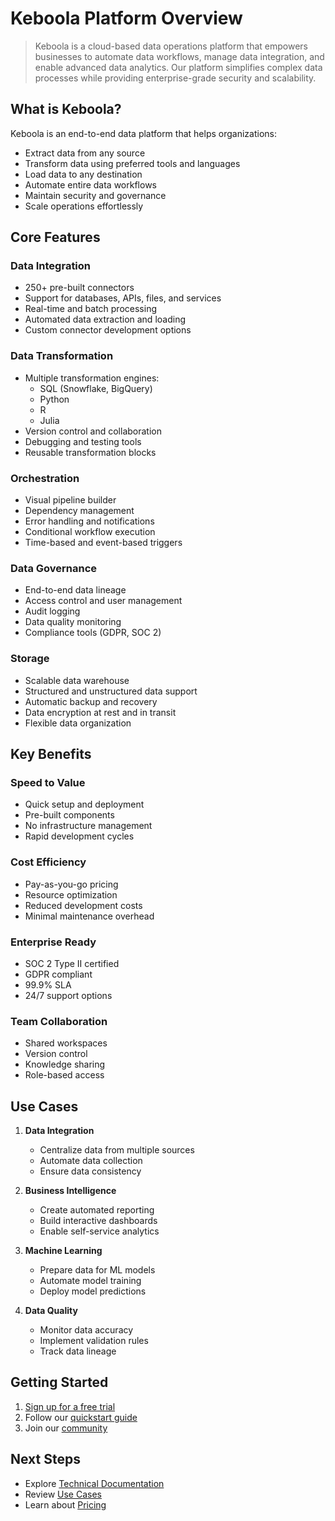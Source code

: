 # Keboola Platform Overview

> Keboola is a cloud-based data operations platform that empowers businesses to automate data workflows, manage data integration, and enable advanced data analytics. Our platform simplifies complex data processes while providing enterprise-grade security and scalability.

## What is Keboola?

Keboola is an end-to-end data platform that helps organizations:
- Extract data from any source
- Transform data using preferred tools and languages
- Load data to any destination
- Automate entire data workflows
- Maintain security and governance
- Scale operations effortlessly

## Core Features

### Data Integration
- 250+ pre-built connectors
- Support for databases, APIs, files, and services
- Real-time and batch processing
- Automated data extraction and loading
- Custom connector development options

### Data Transformation
- Multiple transformation engines:
  - SQL (Snowflake, BigQuery)
  - Python
  - R
  - Julia
- Version control and collaboration
- Debugging and testing tools
- Reusable transformation blocks

### Orchestration
- Visual pipeline builder
- Dependency management
- Error handling and notifications
- Conditional workflow execution
- Time-based and event-based triggers

### Data Governance
- End-to-end data lineage
- Access control and user management
- Audit logging
- Data quality monitoring
- Compliance tools (GDPR, SOC 2)

### Storage
- Scalable data warehouse
- Structured and unstructured data support
- Automatic backup and recovery
- Data encryption at rest and in transit
- Flexible data organization

## Key Benefits

### Speed to Value
- Quick setup and deployment
- Pre-built components
- No infrastructure management
- Rapid development cycles

### Cost Efficiency
- Pay-as-you-go pricing
- Resource optimization
- Reduced development costs
- Minimal maintenance overhead

### Enterprise Ready
- SOC 2 Type II certified
- GDPR compliant
- 99.9% SLA
- 24/7 support options

### Team Collaboration
- Shared workspaces
- Version control
- Knowledge sharing
- Role-based access

## Use Cases

1. **Data Integration**
   - Centralize data from multiple sources
   - Automate data collection
   - Ensure data consistency

2. **Business Intelligence**
   - Create automated reporting
   - Build interactive dashboards
   - Enable self-service analytics

3. **Machine Learning**
   - Prepare data for ML models
   - Automate model training
   - Deploy model predictions

4. **Data Quality**
   - Monitor data accuracy
   - Implement validation rules
   - Track data lineage

## Getting Started

1. [Sign up for a free trial](https://www.keboola.com)
2. Follow our [quickstart guide](technical-documentation.md#quickstart)
3. Join our [community](support-and-community.md)

## Next Steps

- Explore [Technical Documentation](technical-documentation.md)
- Review [Use Cases](use-cases.md)
- Learn about [Pricing](pricing-and-roi.md) 